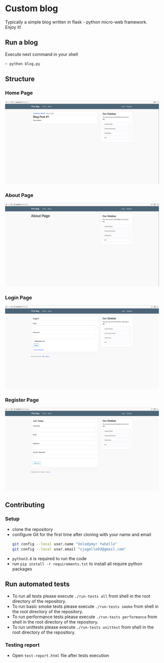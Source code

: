 # Custom blog
Typically a simple blog written in flask - python micro-web framework. Enjoy it!

## Run a blog
Execute next command in your shell
```bash
~ python blog.py
```

## Structure
### Home Page
![Screenshot](server/images/home.png)
### About Page
![Screenshot](server/images/about.png)
### Login Page
![Screenshot](server/images/login.png)
### Register Page
![Screenshot](server/images/register.png)

## Contributing

### Setup
- clone the repository
- configure Git for the first time after cloning with your name and email
  ```bash
  git config --local user.name "Volodymyr Yahello"
  git config --local user.email "vjagello93@gmail.com"
  ```
- `python3.6` is required to run the code
- run `pip install -r requirements.txt` to install all require python packages

## Run automated tests
- To run all tests please execute `./run-tests all` from shell in the root directory of the repository.
- To run basic smoke tests please execute `./run-tests smoke` from shell in the root directory of the repository.
- To run performance tests please execute `./run-tests performance` from shell in the root directory of the repository.
- To run unittests please execute `./run-tests unittest` from shell in the root directory of the repository.
### Testing report
- Open `test-report.html` file after tests execution